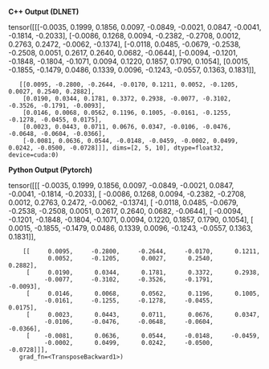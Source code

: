**C++ Output (DLNET)**

tensor([[[-0.0035, 0.1999, 0.1856, 0.0097, -0.0849, -0.0021, 0.0847, -0.0041, -0.1814, -0.2033],
        [-0.0086, 0.1268, 0.0094, -0.2382, -0.2708, 0.0012, 0.2763, 0.2472, -0.0062, -0.1374],
        [-0.0118, 0.0485, -0.0679, -0.2538, -0.2508, 0.0051, 0.2617, 0.2640, 0.0682, -0.0644],
        [-0.0094, -0.1201, -0.1848, -0.1804, -0.1071, 0.0094, 0.1220, 0.1857, 0.1790, 0.1054],
        [0.0015, -0.1855, -0.1479, 0.0486, 0.1339, 0.0096, -0.1243, -0.0557, 0.1363, 0.1831]],

       [[0.0095, -0.2800, -0.2644, -0.0170, 0.1211, 0.0052, -0.1205, 0.0027, 0.2540, 0.2882],
        [0.0190, 0.0344, 0.1781, 0.3372, 0.2938, -0.0077, -0.3102, -0.3526, -0.1791, -0.0093],
        [0.0146, 0.0068, 0.0562, 0.1196, 0.1005, -0.0161, -0.1255, -0.1278, -0.0455, 0.0175],
        [0.0023, 0.0443, 0.0711, 0.0676, 0.0347, -0.0106, -0.0476, -0.0648, -0.0604, -0.0366],
        [-0.0081, 0.0636, 0.0544, -0.0148, -0.0459, -0.0002, 0.0499, 0.0242, -0.0500, -0.0728]]], dims=[2, 5, 10], dtype=float32, device=cuda:0)
        
**Python Output (Pytorch)**

tensor([[[    -0.0035,      0.1999,      0.1856,      0.0097,     -0.0849,
              -0.0021,      0.0847,     -0.0041,     -0.1814,     -0.2033],
         [    -0.0086,      0.1268,      0.0094,     -0.2382,     -0.2708,
               0.0012,      0.2763,      0.2472,     -0.0062,     -0.1374],
         [    -0.0118,      0.0485,     -0.0679,     -0.2538,     -0.2508,
               0.0051,      0.2617,      0.2640,      0.0682,     -0.0644],
         [    -0.0094,     -0.1201,     -0.1848,     -0.1804,     -0.1071,
               0.0094,      0.1220,      0.1857,      0.1790,      0.1054],
         [     0.0015,     -0.1855,     -0.1479,      0.0486,      0.1339,
               0.0096,     -0.1243,     -0.0557,      0.1363,      0.1831]],

        [[     0.0095,     -0.2800,     -0.2644,     -0.0170,      0.1211,
               0.0052,     -0.1205,      0.0027,      0.2540,      0.2882],
         [     0.0190,      0.0344,      0.1781,      0.3372,      0.2938,
              -0.0077,     -0.3102,     -0.3526,     -0.1791,     -0.0093],
         [     0.0146,      0.0068,      0.0562,      0.1196,      0.1005,
              -0.0161,     -0.1255,     -0.1278,     -0.0455,      0.0175],
         [     0.0023,      0.0443,      0.0711,      0.0676,      0.0347,
              -0.0106,     -0.0476,     -0.0648,     -0.0604,     -0.0366],
         [    -0.0081,      0.0636,      0.0544,     -0.0148,     -0.0459,
              -0.0002,      0.0499,      0.0242,     -0.0500,     -0.0728]]],
       grad_fn=<TransposeBackward1>)